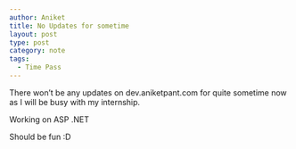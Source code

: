 ```yaml
---
author: Aniket
title: No Updates for sometime
layout: post
type: post
category: note
tags:
  - Time Pass
---
```

There won’t be any updates on dev.aniketpant.com for quite sometime now as I will be busy with my internship.

Working on ASP .NET

Should be fun :D